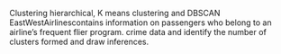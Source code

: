  Clustering hierarchical, K means clustering and DBSCAN
 EastWestAirlinescontains information on passengers who belong to an airline’s frequent flier program.
 crime data and identify the number of clusters formed and draw inferences.
